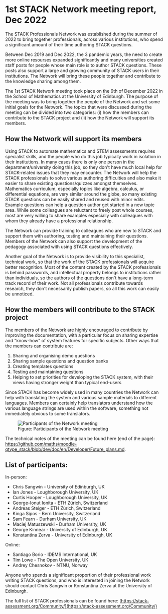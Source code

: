 # 1st STACK Network meeting report, Dec 2022

The STACK Professionals Network was established during the summer of 2022 to bring together professionals, across various institutions, who spend a significant amount of their time authoring STACK questions.

Between Dec 2019 and Dec 2022, the 3 pandemic years, the need to create more online resourses expanded significantly and many universities created staff posts for people whose main role is to author STACK questions. These posts also support a large and growing community of STACK users in their institutions. The Network will bring these people together and contribute to the knowledge sharing among them.

The 1st STACK Network meeting took place on the 9th of December 2022 in the School of Mathematics at the University of Edinburgh. The purpose of the meeting was to bring together the people of the Network and set some initial goals for the Network. The topics that were discussed during the meeting can be divided into two categories: (i) how the members can contribute to the STACK project and (ii) how the Network will support its members.

## How the Network will support its members

Using STACK to automate mathematics and STEM assessments requires specialist skills, and the people who do this job typically work in isolation in their institutions. In many cases there is only one person in the department/university doing this job, so they don't have much local help for STACK-related issues that they may encounter. The Network will help the STACK professionals to solve various authoring difficulties and also make it easier to share existing questions/quizzes amongst themselves. Mathematics curriculum, especially topics like algebra, calculus, or differential equations, are very similar around the globe, so many existing STACK questions can be easily shared and reused with minor edits.  Example questions can help a question author get started in a new topic area. While some colleagues are reluctant to freely post whole courses, most are very willing to share examples especially with colleagues with whom they already have a professional relationship.

The Network can provide training to colleagues who are new to STACK and support them with authoring, testing and maintaining their questions. Members of the Network can also support the development of the pedagogy associated with using STACK questions effectively.

Another goal of the Network is to provide visibility to this specialist, technical work, so that the work of the STACK professionals will acquire better recognition. Most of the content created by the STACK professionals is behind passwords, and intellectual property belongs to institutions rather than individuals, so the authors of the questions don't have a long-term track record of their work. Not all professionals contribute towards research, they don't necessarily publish papers, so all this work can easily be unnoticed.

## How the members will contribute to the STACK project

The members of the Network are highly encouraged to contribute by improving the documentation, with a particular focus on sharing expertise and "know-how" of system features for specific subjects.  Other ways that the members can contribute are:

1. Sharing and organising demo questions
2. Sharing sample questions and question banks
3. Creating templates questions
4. Testing and maintaining questions
5. Helping to set priorities for developing the STACK system, with their views having stronger weight than typical end-users

Since STACK has become widely used in many countries the Network can help with translating the system and various sample materials to different languages.  Members can certainly help translators understand how the various language strings are used within the software, something not immediately obvious to some translators.

<div class="float-none img-middle">
  <figure class="figure">
    <img class="figure-img img-fluid" src="../Images/2023-12-09-Network-meeting.jpg" alt="Participants of the Network meeting" />
    <figcaption class="figure-caption">Figure: Participants of the Network meeting</figcaption>
  </figure>
</div>

The technical notes of the meeting can be found here (end of the page): https://github.com/maths/moodle-qtype_stack/blob/dev/doc/en/Developer/Future_plans.md.

## List of participants:

In-person:

* Chris Sangwin - University of Edinburgh, UK
* Ian Jones - Loughborough University, UK
* Curtis Hooper - Loughborough University, UK
* George-Ionut Ionita - ETH Zürich, Switzerland
* Andreas Steiger - ETH Zürich, Switzerland
* Kinga Sipos - Bern University, Switzerland
* Sam Fearn - Durham University, UK
* Maciej Matuszewski - Durham University, UK
* George Kinnear - University of Edinburgh, UK
* Konstantina Zerva - University of Edinburgh, UK

Online:

* Santiago Borio - IDEMS International, UK
* Tim Lowe - The Open University, UK
* Andrey Chesnokov - NTNU, Norway

Anyone who spends a significant proportion of their professional work writing STACK questions, and who is interested in joining the Network should contact Chris Sangwin or Konstantina Zerva at the University of Edinburgh.

The full list of STACK professionals can be found here: [https://stack-assessment.org/Community/](https://stack-assessment.org/Community/)


